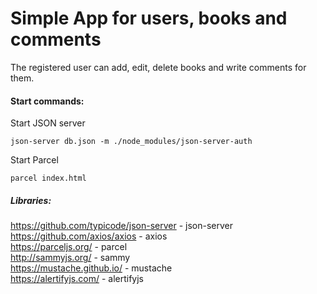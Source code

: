 # Simple App for users, books and comments

The registered user can add, edit, delete books and write comments for them.

#### Start commands:

Start JSON server

```
json-server db.json -m ./node_modules/json-server-auth
```

Start Parcel

```
parcel index.html
```

##### Libraries:

https://github.com/typicode/json-server - json-server
<br />
https://github.com/axios/axios - axios
<br />
https://parceljs.org/ - parcel
<br />
http://sammyjs.org/ - sammy
<br />
https://mustache.github.io/ - mustache
<br />
https://alertifyjs.com/ - alertifyjs
